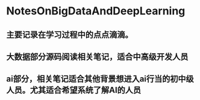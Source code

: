 # NotesOnBigDataAndDeepLearning

   ## 主要记录在学习过程中的点点滴滴。
   ## 大数据部分源码阅读相关笔记，适合中高级开发人员
   ## ai部分，相关笔记适合其他背景想进入ai行当的初中级人员。尤其适合希望系统了解AI的人员

